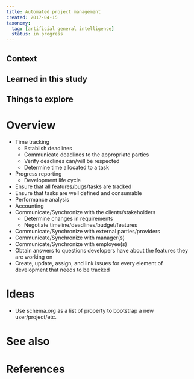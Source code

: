 ```yaml
---
title: Automated project management
created: 2017-04-15
taxonomy:
  tag: [artificial general intelligence]
  status: in progress
---
```


## Context

## Learned in this study

## Things to explore

# Overview
* Time tracking
	* Establish deadlines
	* Communicate deadlines to the appropriate parties
	* Verify deadlines can/will be respected
	* Determine time allocated to a task
* Progress reporting
	* Development life cycle
* Ensure that all features/bugs/tasks are tracked
* Ensure that tasks are well defined and consumable
* Performance analysis
* Accounting
* Communicate/Synchronize with the clients/stakeholders
	* Determine changes in requirements
	* Negotiate timeline/deadlines/budget/features
* Communicate/Synchronize with external parties/providers
* Communicate/Synchronize with manager(s)
* Communicate/Synchronize with employee(s)
* Obtain answers to questions developers have about the features they are working on
* Create, update, assign, and link issues for every element of development that needs to be tracked

# Ideas
* Use schema.org as a list of property to bootstrap a new user/project/etc.

# See also

# References
